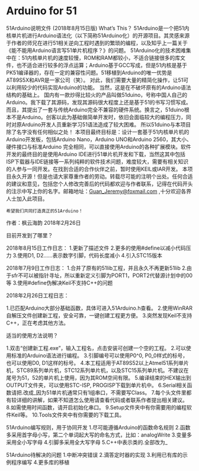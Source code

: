 # Arduino for 51

51Arduino说明文件
(2018年8月15日版)
What’s This？
	51Arduino是一个把51内核单片机进行Arduino语法化（以下简称51Arduino化）的开源项目。其灵感来源于作者的师兄在进行51相关逆向工程时遇到的繁琐的编程，以及知乎上一篇关于《能不能用Arduino语言写51单片机程序？》的问题。
	51Arduino化的技术困难集中在：51内核单片机的速度较慢，ROM和RAM都较小，不适合链接很多的库文件，也不适合进行较多的浮点运算；Arduino基于GCC写成，但是51内核是基于PK51编译器的，存在一定的兼容性问题。51移植到Arduino的唯一优势是AT89S5X和AVR是一家公司（笑）。
	对此，我们需要大量的精简化操作，让51可以利用较少的代码实现Arduino的功能。
当然，这是在不破坏原有的Arduino语法结构的基础上。
	国内有一款炒得比较火的产品叫做51duino，号称中国人自己的Arduino。我下载了其源码，发现其源码很大程度上还是基于51的书写习惯写成。而且，其提出了一套与传统Arduino完全不兼容的硬件系统。换言之，51duino根本不是Arduino。创客以此为基础做简单开发时，依旧会面临较大的编程压力，同时对原Arduino开发人员重新学习51语法造成了较大困难。
	所以51duino与本项目除了名字没有任何相似之处！
	本项目最终目标是：设计一套基于51内核单片机的Arduino开发板，包括Arduino Nano，Arduino UNO和Arduino 2560，其大小、硬件接口与标准Arduino 完全相同，可以直接使用Arduino的各种扩展模块。软件开发的最终目的是使用Arduino IDE进行51单片机开发和下载，当然这其中包括ISP下载器与IDE链接等一系列纯粹的软件技术问题，难度较大，需要有相关知识的人参与一同开发。在找到合适的合作伙伴之前，暂时使用KEIL或IAR开发。
	本项目永久开源！但是也请大家尊重作者的劳动。转载尽可能的注明个出处。任何合适的建议和意见，包括您个人修改完善后的代码都欢迎与作者联系，记得在代码开头的注示中写上你的名字。邮箱地址：Guan_Jeremy@foxmail.com ,十分欢迎各界人士加入此项目。

	希望我们共同打造真正的51Arduino！

作者：枫云海韵
2018年2月26日


目前开发到了哪里？

2018年8月15日工作日志：
1.更新了描述文件
2.更多的使用#define以减小代码压力
3.使用D1, D2……表示数字引脚，代码长度减小
4.引入STC15版本

2018年7月9日工作日志：
1.合并了原有的51lib工程，并且永久不再更新51lib
2.由于sfr不可以被指针寻址，所以重新定义引脚为PORT1，PORT2代替源计划中的00等
3.使用#define伪解决Keil不支持C++的问题

2018年2月26日工程日志：

1.已匹配Arduino大部分基础函数，具体可进入51Arduino.h查看。
2.使用WinRAR自解压文件创建新工程，安全可靠，一键创建工程更方便。
3.突然发现Keil不支持C++，正在考虑其他方法。

适当的使用方法说明？

1.双击“创建新工程.exe”，输入工程名，点击安装可创建一个空的工程。
2.可以使用标准的Arduino语法进行编程。
3.引脚编号可以使用P0^0, P0_0样式的标号，也可以使用D0, D1这样的标号。
4.本工程适用于AT89S52以上Atmel51系列单片机，STC89系列单片机，STC12系列单片机，以及STC15系列单片机。不建议在尾号为51，52的单片机上使用，因为其ROM空间有限。
5.编译结束的HEX输出到OUTPUT文件夹，可以使用STC-ISP, PROGISP下载到单片机中。
6.Serial相关函数请把.改成_因为51单片机通常只有1组串口，不需要写Class。
7.每个头文件里都有较详细的讲解，如果不知道怎么使用请查看代码或者联系作者提出相关建议。
8.如需使用时间函数，请开启初始化串口。
9.Setup文件夹中有你需要用的编程软件Keil等。
10.Tools文件夹中有你需要的下载工具。


51Arduino编写规则，用于协同开发
1.尽可能遵循Arduino的函数命名规则
2.函数多采用首字母小写，第二个单词起大写的命名方式，比如：analogWrite
3.变量多采用全小写字母
4.引脚多采用全大写字母
5.C++中表示类的.全部改为_

51Arduino待解决的问题
1.中断冲突错误
2.滴答定时器的实现
3.利用已有库的示例程序编写
4.更多库的移植

